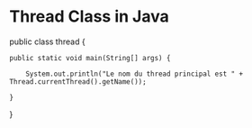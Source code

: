 # Thread Class in Java

public class thread {

	public static void main(String[] args) {

		System.out.println("Le nom du thread principal est " + Thread.currentThread().getName());

	}
}
